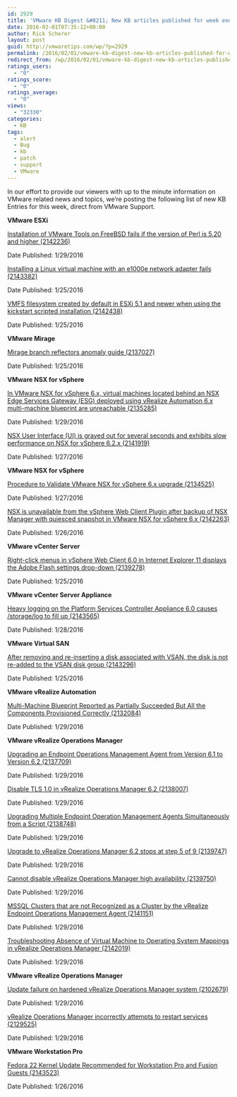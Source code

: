 ```yaml
---
id: 2929
title: 'VMware KB Digest &#8211; New KB articles published for week ending 1/30/15'
date: 2016-02-01T07:35:12+00:00
author: Rick Scherer
layout: post
guid: http://vmwaretips.com/wp/?p=2929
permalink: /2016/02/01/vmware-kb-digest-new-kb-articles-published-for-week-ending-13015/
redirect_from: /wp/2016/02/01/vmware-kb-digest-new-kb-articles-published-for-week-ending-13015/
ratings_users:
  - "0"
ratings_score:
  - "0"
ratings_average:
  - "0"
views:
  - "32330"
categories:
  - KB
tags:
  - alert
  - Bug
  - kb
  - patch
  - support
  - VMware
---
```

In our effort to provide our viewers with up to the minute information on VMware related news and topics, we&#8217;re posting the following list of new KB Entries for this week, direct from VMware Support.

<!--more-->

**VMware ESXi**
  
[Installation of VMware Tools on FreeBSD fails if the version of Perl is 5.20 and higher (2142236)](http://vmw.re/1P9BF1E)
  
Date Published: 1/29/2016
  
[Installing a Linux virtual machine with an e1000e network adapter fails (2143382)](http://vmw.re/1SnkrEi)
  
Date Published: 1/25/2016
  
[VMFS filesystem created by default in ESXi 5.1 and newer when using the kickstart scripted installation (2142438)](http://vmw.re/1P9BF1F)
  
Date Published: 1/25/2016

**VMware Mirage**
  
[Mirage branch reflectors anomaly guide (2137027)](http://vmw.re/1Snkpw8)
  
Date Published: 1/25/2016

**VMware NSX for vSphere**
  
[In VMware NSX for vSphere 6.x, virtual machines located behind an NSX Edge Services Gateway (ESG) deployed using vRealize Automation 6.x multi-machine blueprint are unreachable (2135285)](http://vmw.re/1P9BDab)
  
Date Published: 1/29/2016
  
[NSX User Interface (UI) is grayed out for several seconds and exhibits slow performance on NSX for vSphere 6.2.x (2141919)](http://vmw.re/1Snkpw9)
  
Date Published: 1/27/2016

**VMware NSX for vSphere**
  
[Procedure to Validate VMware NSX for vSphere 6.x upgrade (2134525)](http://vmw.re/1P9BDae)
  
Date Published: 1/27/2016
  
[NSX is unavailable from the vSphere Web Client Plugin after backup of NSX Manager with quiesced snapshot in VMware NSX for vSphere 6.x (2142263)](http://vmw.re/1Snkpwa)
  
Date Published: 1/26/2016

**VMware vCenter Server**
  
[Right-click menus in vSphere Web Client 6.0 in Internet Explorer 11 displays the Adobe Flash settings drop-down (2139278)](http://vmw.re/1P9BDaf)
  
Date Published: 1/25/2016

**VMware vCenter Server Appliance**
  
[Heavy logging on the Platform Services Controller Appliance 6.0 causes /storage/log to fill up (2143565)](http://vmw.re/1Snkpwb)
  
Date Published: 1/28/2016

**VMware Virtual SAN**
  
[After removing and re-inserting a disk associated with VSAN, the disk is not re-added to the VSAN disk group (2143296)](http://vmw.re/1P9BDai)
  
Date Published: 1/25/2016

**VMware vRealize Automation**
  
[Multi-Machine Blueprint Reported as Partially Succeeded But All the Components Provisioned Correctly (2132084)](http://vmw.re/1SnkrEj)
  
Date Published: 1/29/2016

**VMware vRealize Operations Manager**
  
[Upgrading an Endpoint Operations Management Agent from Version 6.1 to Version 6.2 (2137709)](http://vmw.re/1P9BF1O)
  
Date Published: 1/29/2016
  
[Disable TLS 1.0 in vRealize Operations Manager 6.2 (2138007)](http://vmw.re/1Snkpwe)
  
Date Published: 1/29/2016
  
[Upgrading Multiple Endpoint Operation Management Agents Simultaneously from a Script (2138748)](http://vmw.re/1P9BDqw)
  
Date Published: 1/29/2016
  
[Upgrade to vRealize Operations Manager 6.2 stops at step 5 of 9 (2139747)](http://vmw.re/1Snkpwf)
  
Date Published: 1/29/2016
  
[Cannot disable vRealize Operations Manager high availability (2139750)](http://vmw.re/1P9BF1P)
  
Date Published: 1/29/2016
  
[MSSQL Clusters that are not Recognized as a Cluster by the vRealize Endpoint Operations Management Agent (2141151)](http://vmw.re/1SnkrEm)
  
Date Published: 1/29/2016
  
[Troubleshooting Absence of Virtual Machine to Operating System Mappings in vRealize Operations Manager (2142019)](http://vmw.re/1P9BDqy)
  
Date Published: 1/29/2016

**VMware vRealize Operations Manager**
  
[Update failure on hardened vRealize Operations Manager system (2102679)](http://vmw.re/1SnkrEq)
  
Date Published: 1/29/2016
  
[vRealize Operations Manager incorrectly attempts to restart services (2129525)](http://vmw.re/1P9BDqz)
  
Date Published: 1/29/2016

**VMware Workstation Pro**
  
[Fedora 22 Kernel Update Recommended for Workstation Pro and Fusion Guests (2143523)](http://vmw.re/1SnkrEs)
  
Date Published: 1/26/2016